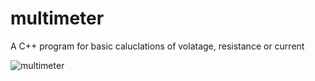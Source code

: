 # multimeter
A C++ program for basic caluclations of volatage, resistance or current

![multimeter](https://imgur.com/AuuJ5YJ.png)
